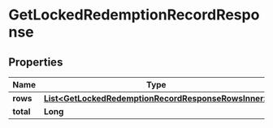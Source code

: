 

# GetLockedRedemptionRecordResponse


## Properties

| Name | Type | Description | Notes |
|------------ | ------------- | ------------- | -------------|
|**rows** | [**List&lt;GetLockedRedemptionRecordResponseRowsInner&gt;**](GetLockedRedemptionRecordResponseRowsInner.md) |  |  [optional] |
|**total** | **Long** |  |  [optional] |



